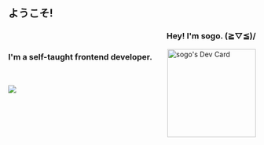 <body>
  <h2>ようこそ!</h2>
  <p align="right">
    <h3 align="right">Hey! I'm sogo. (≧▽≦)/</h3>
    <a href="https://app.daily.dev/sogo"><img src="https://api.daily.dev/devcards/51769bce454c4201b0cdbe8ed87dee99.png?r=byz" width="180" alt="sogo's Dev Card"                  align="right"/></a>
  </p>
  <h3>
    I'm a self-taught frontend developer.
  </h3>
  <br>
    <p align="justify">
      <img align="center" src="https://count.getloli.com/get/@xsogox?theme=asoul" />
    </p>
</body>
